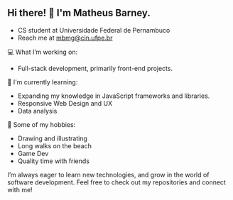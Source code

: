 ## Hi there! 👋 I'm Matheus Barney.
- CS student at Universidade Federal de Pernambuco
- Reach me at mbmg@cin.ufpe.br

💻 What I’m working on:
- Full-stack development, primarily front-end projects.

🌱 I'm currently learning:
- Expanding my knowledge in JavaScript frameworks and libraries.
- Responsive Web Design and UX
- Data analysis
  
🎨 Some of my hobbies:
- Drawing and illustrating
- Long walks on the beach
- Game Dev
- Quality time with friends
  
I’m always eager to learn new technologies, and grow in the world of software development. Feel free to check out my repositories and connect with me!

